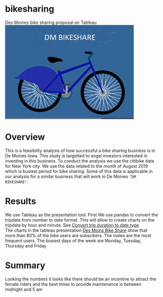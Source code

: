 # bikesharing
Des Moines bike sharing proposal on Tableau<br>
![Des Moines bike sharing proposal on Tableau](DM-BIKESHARE.png)

# Overview
This is a feasibility analysis of how successful a bike sharing business is in De Moines Iowa. This study is targetted to angel investors interested in investing in this business. To conduct the analysis we use the citibike data for New York city. We use the data related to the month of August 2019 which is busiest period for bike sharing. Some of this data is applicable in our analysis for a similar business that will work in De Moines `"DM BIKESHARE"`.


# Results
We use Tableau as the presentation tool. First We use pandas to convert the tripdata from number to date format. This will allow to create charts on the tripdata by hour and minute. See [Convert trip duration to date type](NYC_CitiBike_convert.ipynb)
<br> The charts in the tableau presentation [Des Moins Bike Share](https://public.tableau.com/profile/faramarz.amirshahi#!/vizhome/BikeSharingAssignment_16066062937280/DMBIKESHARE?publish=yes) show that more than 80% of the bike users are subscibers. The males are the most frequent users. The busiest days of the week are Monday, Tuesday, Thursday and Friday

# Summary
Looking the numbers it looks like there should be an incentive to attract the female riders and the best times to provide maintenance is between midnight and 5 am
